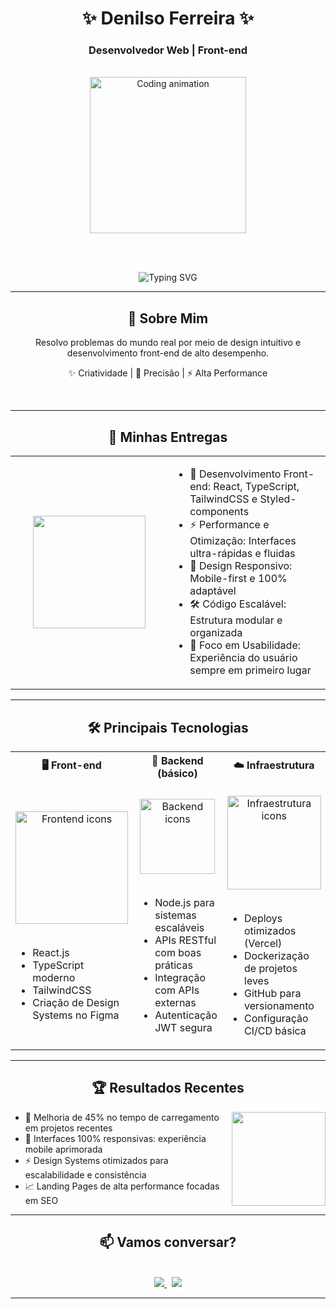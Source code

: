<div align="center">

<h1>✨ Denilso Ferreira ✨</h1>

<h3>Desenvolvedor Web | Front-end </h3>

<br>

<img src="https://media.giphy.com/media/v1.Y2lkPTc5MGI3NjExcGJjY3V0d2VxY2R1d3J2d3V2Y2RjZ2V5cG5xZzJmZzR5dWx1eGZlcCZlcD12MV9pbnRlcm5hbF9naWZfYnlfaWQmY3Q9Zw/qgQUggAC3Pfv687qPC/giphy.gif" width="250px" alt="Coding animation">

<br><br>

<img src="https://readme-typing-svg.herokuapp.com?font=Fira+Code&size=22&pause=1000&color=38BDF7&center=true&vCenter=true&width=700&lines=Transformando+códigos+em+experiências+visuais;Construindo+interfaces+modernas+e+eficientes;Foco+em+design,+performance+e+usabilidade" alt="Typing SVG">

</div>

---

<div align="center">

## 🚀 Sobre Mim

</div>

<div align="center">

Resolvo problemas do mundo real por meio de design intuitivo e desenvolvimento front-end de alto desempenho.

✨ Criatividade | 🎯 Precisão | ⚡ Alta Performance

<br>

</div>

---

<div align="center">

## 🎨 Minhas Entregas

<table align="center">
<tr>
<td align="center" width="50%">
<img src="https://media.giphy.com/media/juua9i2c2fA0AIp2iq/giphy.gif" width="180px">
</td>
<td align="left" width="50%">
  
- 🎨 Desenvolvimento Front-end: React, TypeScript, TailwindCSS e Styled-components 
- ⚡ Performance e Otimização: Interfaces ultra-rápidas e fluidas  
- 📱 Design Responsivo: Mobile-first e 100% adaptável  
- 🛠️ Código Escalável: Estrutura modular e organizada  
- 🚀 Foco em Usabilidade: Experiência do usuário sempre em primeiro lugar

</td>
</tr>
</table>

</div>

---

<div align="center">

## 🛠️ Principais Tecnologias

</div>

<div align="center">

<table>
<tr>
<th>🖥️ Front-end</th>
<th>🔧 Backend (básico)</th>
<th>☁️ Infraestrutura</th>
</tr>
<tr>
<td align="center">
<br>
<img src="https://skillicons.dev/icons?i=react,typescript,tailwind,figma" alt="Frontend icons" width="180px">
<br><br>
<ul align="left">
<li>React.js</li>
<li>TypeScript moderno</li>
<li>TailwindCSS</li>
<li>Criação de Design Systems no Figma</li>
</ul>
</td>
<td align="center">
<br>
<img src="https://skillicons.dev/icons?i=nodejs,express" alt="Backend icons" width="120px">
<br><br>
<ul align="left">
<li>Node.js para sistemas escaláveis</li>
<li>APIs RESTful com boas práticas</li>
<li>Integração com APIs externas</li>
<li>Autenticação JWT segura</li>
</ul>
</td>
<td align="center">
<br>
<img src="https://skillicons.dev/icons?i=docker,vercel,github" alt="Infraestrutura icons" width="150px">
<br><br>
<ul align="left">
<li>Deploys otimizados (Vercel)</li>
<li>Dockerização de projetos leves</li>
<li>GitHub para versionamento</li>
<li>Configuração CI/CD básica</li>
</ul>
</td>
</tr>
</table>

</div>

---

<div align="center">

## 🏆 Resultados Recentes

</div>

<div align="center">

<img src="https://media.giphy.com/media/Y4ak9Ki2GZCbJxAnJD/giphy.gif" width="150px" align="right">

<ul align="left">
<li>🚀 Melhoria de 45% no tempo de carregamento em projetos recentes</li>
<li>🎯 Interfaces 100% responsivas: experiência mobile aprimorada</li>
<li>⚡ Design Systems otimizados para escalabilidade e consistência</li>
<li>📈 Landing Pages de alta performance focadas em SEO</li>
</ul>

</div>

---

<div align="center">

## 📫 Vamos conversar?

<br>

<a href="https://www.linkedin.com/in/seu-linkedin" target="_blank">
<img src="https://img.shields.io/badge/LinkedIn-0077B5?style=for-the-badge&logo=linkedin&logoColor=white">
</a>
&nbsp;
<a href="mailto:denilsoferreiraleite@gmail.com">
<img src="https://img.shields.io/badge/Email-D14836?style=for-the-badge&logo=gmail&logoColor=white">
</a>

</div>

---

